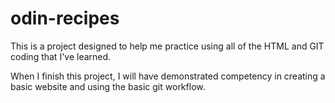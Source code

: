 # odin-recipes
This is a project designed to help me practice using all of the HTML and GIT coding that I've learned. 

When I finish this project, I will have demonstrated competency in creating a basic website and using the basic git workflow.